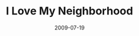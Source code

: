 ---
layout: message
category: message
series: "We Love Cincinnati"
title: "I Love My Neighborhood"
date: 2009-07-19
audio-description: "Brad Johansen talks about what loving our neighbors and ultimately our city looks like to him."
audio: "http://s3.amazonaws.com/crossroadsaudiomessages/WeLoveCincy3.mp3"
audio-title: "I Love My Neighborhood"
audio-duration: "35&#58;41"
video-description: "Brad Johansen talks about what loving his neighborhood means to him."
video-title: "I Love My Neighborhood"
video: "https://s3.amazonaws.com/crossroadsvideomessages/WeLoveCincy3.mp4"
notes-description: " "
notes: "http://www.crossroads.net/players/media/hq/SN_07_18-19_09.pdf "
notes-title: "I Love My Neighborhood (Study Notes)"
program-description: ""
program: "http://www.crossroads.net/players/media/hq/0718_19Program.pdf"
program-title: "I Love My Neighborhood (Program)"
---
